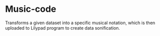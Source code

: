 # Music-code
Transforms a given dataset into a specific musical notation, which is then uploaded to Lilypad program to create data sonification.
